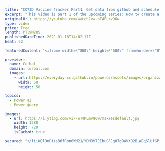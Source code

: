 ```yaml
---
title: "COVID Vaccine Tracker Part1: Get data from github and schedule refresh it"
excerpt: "This video is part 1 of the upcoming series: How to create a Vaccine tracker.  In Part 1 we will get the data from Github, publish it to a PPU workspace (we will need that later) and show you how to schedule refresh it and what to do if the option is not available.  To get the files go to Curbal Download"
originalUrl: https://youtube.com/watch?v=-oT4PLmv96w
type: video
price: Free
length: PT19M28S
publishedDateTime: 2021-01-18T14:02:17Z
heat: 52

featuredContent: "<iframe width=\"800\" height=\"500\" frameborder=\"0\" src=\"https://www.youtube.com/embed/-oT4PLmv96w\" allow=\"accelerometer; autoplay; encrypted-media; gyroscope; picture-in-picture\" allowfullscreen></iframe>"

provider:
  name: Curbal
  domain: curbal.com
  images:
    - url: https://everyday-cc.github.io/powerbi/assets/images/organizations/curbal.com-50x50.jpg
      width: 50
      height: 50

topics:
  - Power BI
  - Power Query

images:
  - url: https://i.ytimg.com/vi/-oT4PLmv96w/maxresdefault.jpg
    width: 1280
    height: 720
    isCached: true

secured: "v/fiiWQl3nDirsB6fRon0Wd21/YDM3VTJIbuGRJg07gOWVXO2BiWEqSlUfGPipvayj87TMgcqH0NpG/9X4PyNYXCTRBSoXjBJIQQoQvMfO8rQk0GFSspk0coyww9FTN0Uy81FWcbr6YTmTAhkRthf7FeZDhixq1OzkHsp8xCR3RbXxiiugKf4th6dN0N00HhHl1azRrBGNvwwiXUKJKaavprTtG3osoYeg9zwvKLpHftLysU021X8bORKvs2KVBPRbiK6qRwzus0UdG8GfPZlqlFQKBkOQFJAos5CrFstxHL9lLfNypa9tb6Y4scejWC3DuuG/x/DYLUEBGGGIJGTotMHaMahmzIrzYcVlemRhfG2VYYmNdfGF2c9B436epIgrps1/Xm1naSIXLvBfbzAEE2VmxmZUXrtNqYZ0LcQdo=;inLjpQ7Gg85Dfr6O0f6EEw=="
---
```


